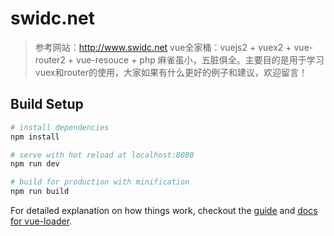 # swidc.net

> 参考网站：http://www.swidc.net
> vue全家桶：vuejs2 + vuex2 + vue-router2 + vue-resouce + php
> 麻雀虽小，五脏俱全。主要目的是用于学习vuex和router的使用，大家如果有什么更好的例子和建议，欢迎留言！

## Build Setup

``` bash
# install dependencies
npm install

# serve with hot reload at localhost:8080
npm run dev

# build for production with minification
npm run build
```

For detailed explanation on how things work, checkout the [guide](http://vuejs-templates.github.io/webpack/) and [docs for vue-loader](http://vuejs.github.io/vue-loader).
